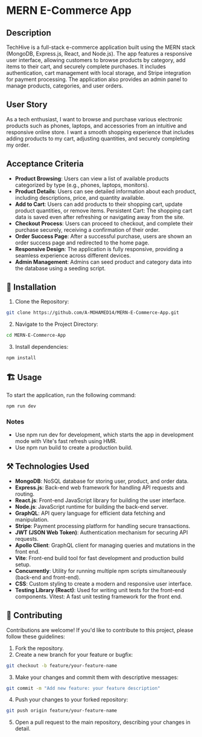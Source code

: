 # MERN E-Commerce App

## Description

TechHive is a full-stack e-commerce application built using the MERN stack (MongoDB, Express.js, React, and Node.js). The app features a responsive user interface, allowing customers to browse products by category, add items to their cart, and securely complete purchases. It includes authentication, cart management with local storage, and Stripe integration for payment processing. The application also provides an admin panel to manage products, categories, and user orders.

## User Story

As a tech enthusiast, I want to browse and purchase various electronic products such as phones, laptops, and accessories from an intuitive and responsive online store. I want a smooth shopping experience that includes adding products to my cart, adjusting quantities, and securely completing my order.

## Acceptance Criteria

- **Product Browsing**: Users can view a list of available products categorized by type (e.g., phones, laptops, monitors).
- **Product Details**: Users can see detailed information about each product, including descriptions, price, and quantity available.
- **Add to Cart**: Users can add products to their shopping cart, update product quantities, or remove items.
  Persistent Cart: The shopping cart data is saved even after refreshing or navigating away from the site.
- **Checkout Process**: Users can proceed to checkout, and complete their purchase securely, receiving a confirmation of their order.
- **Order Success Page**: After a successful purchase, users are shown an order success page and redirected to the home page.
- **Responsive Design**: The application is fully responsive, providing a seamless experience across different devices.
- **Admin Management**: Admins can seed product and category data into the database using a seeding script.

## 🚀 Installation

1. Clone the Repository:

```sh
git clone https://github.com/A-MOHAMED14/MERN-E-Commerce-App.git
```

2. Navigate to the Project Directory:

```sh
cd MERN-E-Commerce-App
```

3. Install dependencies:

```sh
npm install
```

## 🏗️ Usage

To start the application, run the following command:

```sh
npm run dev
```

### Notes

- Use npm run dev for development, which starts the app in development mode with Vite's fast refresh using HMR.
- Use npm run build to create a production build.

## ⚒️ Technologies Used

- **MongoDB**: NoSQL database for storing user, product, and order data.
- **Express.js**: Back-end web framework for handling API requests and routing.
- **React.js**: Front-end JavaScript library for building the user interface.
- **Node.js**: JavaScript runtime for building the back-end server.
- **GraphQL**: API query language for efficient data fetching and manipulation.
- **Stripe**: Payment processing platform for handling secure transactions.
- **JWT (JSON Web Token)**: Authentication mechanism for securing API requests.
- **Apollo Client**: GraphQL client for managing queries and mutations in the front end.
- **Vite**: Front-end build tool for fast development and production build setup.
- **Concurrently**: Utility for running multiple npm scripts simultaneously (back-end and front-end).
- **CSS**: Custom styling to create a modern and responsive user interface.
- **Testing Library (React)**: Used for writing unit tests for the front-end components.
  Vitest: A fast unit testing framework for the front end.

## 🤝 Contributing

Contributions are welcome! If you'd like to contribute to this project, please follow these guidelines:

1. Fork the repository.
2. Create a new branch for your feature or bugfix:

```sh
git checkout -b feature/your-feature-name
```

3. Make your changes and commit them with descriptive messages:

```sh
git commit -m "Add new feature: your feature description"
```

4. Push your changes to your forked repository:

```sh
git push origin feature/your-feature-name
```

5. Open a pull request to the main repository, describing your changes in detail.
